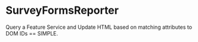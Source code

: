 # SurveyFormsReporter
Query a Feature Service and Update HTML based on matching attributes to DOM IDs == SIMPLE.
